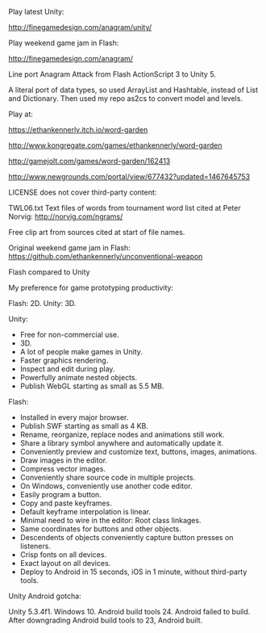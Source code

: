 Play latest Unity:

http://finegamedesign.com/anagram/unity/

Play weekend game jam in Flash:

http://finegamedesign.com/anagram/

Line port Anagram Attack from Flash ActionScript 3 to Unity 5.

A literal port of data types, so used ArrayList and Hashtable, instead of List and Dictionary.  Then used my repo as2cs to convert model and levels.

Play at:

https://ethankennerly.itch.io/word-garden

http://www.kongregate.com/games/ethankennerly/word-garden

http://gamejolt.com/games/word-garden/162413

http://www.newgrounds.com/portal/view/677432?updated=1467645753

LICENSE does not cover third-party content:

TWL06.txt
Text files of words from tournament word list cited at 
Peter Norvig:   http://norvig.com/ngrams/

Free clip art from sources cited at start of file names.



Original weekend game jam in Flash:
https://github.com/ethankennerly/unconventional-weapon



Flash compared to Unity

My preference for game prototyping productivity:

Flash:  2D.
Unity:  3D.



Unity:

+ Free for non-commercial use.
+ 3D.
+ A lot of people make games in Unity.
+ Faster graphics rendering.
+ Inspect and edit during play.
+ Powerfully animate nested objects.
+ Publish WebGL starting as small as 5.5 MB.

Flash:

+ Installed in every major browser.
+ Publish SWF starting as small as 4 KB.
+ Rename, reorganize, replace nodes and animations still work.
+ Share a library symbol anywhere and automatically update it.
+ Conveniently preview and customize text, buttons, images, animations.
+ Draw images in the editor.
+ Compress vector images.
+ Conveniently share source code in multiple projects.
+ On Windows, conveniently use another code editor.
+ Easily program a button.
+ Copy and paste keyframes.
+ Default keyframe interpolation is linear.
+ Minimal need to wire in the editor:  Root class linkages.
+ Same coordinates for buttons and other objects.
+ Descendents of objects conveniently capture button presses on listeners.
+ Crisp fonts on all devices.
+ Exact layout on all devices.
+ Deploy to Android in 15 seconds, iOS in 1 minute, without third-party tools.



Unity Android gotcha:

Unity 5.3.4f1.  Windows 10.  Android build tools 24.
Android failed to build.
After downgrading Android build tools to 23, Android built.


